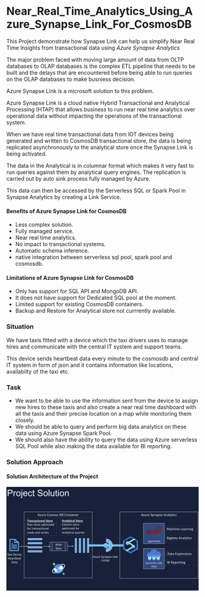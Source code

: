 # Near_Real_Time_Analytics_Using_Azure_Synapse_Link_For_CosmosDB
This Project demonstrate how Synapse Link can help us simplify Near Real Time Insights from transactional data using *Azure Synapse Analytics*

The major problem faced with moving large amount of data from OLTP databases to OLAP databases is the complex ETL pipeline that needs to be built and the delays that are encountered before being able to run queries on the OLAP databases to make busniess decision.

Azure Synapse Link is a microsoft solution to this problem.

Azure Synapse Link is a cloud native Hybrid Transactional and Analytical Processing (HTAP)  that allows business to run near real time analytics over operational data without impacting the operations of the transactional system.

When we have real time transactional data from IOT devices being generated and written to CosmosDB transactional store, the data is being replicated asynchronously to the analytical store once the Synapse Link is being activated.

The data in the Analytical is in columnar format which makes it very fast to run queries against them by analytical query engines. The replication is carried out by auto sink process fully managed by Azure.

This data can then be accessed by the Serverless SQL or Spark Pool in Synapse Analytics by creating a Link Service.

#### Benefits of Azure Synapse Link for CosmosDB
* Less complex solution.
* Fully managed service.
* Near real time analytics.
* No impact to transactional systems.
* Automatic schema inference.
* native integration between serverless sql pool, spark pool and cosmosdb.

#### Limitations of Azure Synapse Link for CosmosDB
* Only has support for SQL API and MongoDB API.
* It does not have support for Dedicated SQL pool at the moment.
* Limited support for existing CosmosDB containers.
* Backup and Restore for Analytical store not currrently available.

### Situation
We have taxis fitted with a device which the taxi drivers uses to manage hires and communicate with the central IT system and support teams. 

This device sends heartbeat data every minute to the cosmosdb and central IT system in form of json and it contains information like locations, availabilty of the taxi etc.

### Task
* We want to be able to use the information sent from the device to assign new hires to these taxis and also create a near real time dashboard with all the taxis and their precise location on a map while monitoring them closely.
* We should be able to query and perform big data analytics on these data using Azure Synapse Spark Pool.
* We should also have the ability to query the data using Azure serverless SQL Pool while also making the data available for BI reporting.

### Solution Approach
#### Solution Architecture of the Project
<img src="https://github.com/jaykay04/Near_Real_Time_Analytics_Using_Azure_Synapse_Link_For_CosmosDB/blob/main/Synapse%20Link%20Image/solution%20architecture.png">
